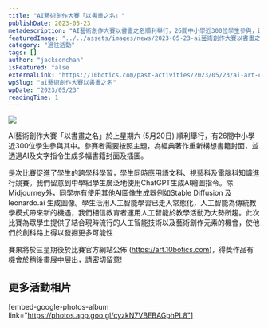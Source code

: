 ```yaml
---
title: "AI藝術創作大賽「以書畫之名」"
publishDate: 2023-05-23
metadescription: "AI藝術創作大賽以書畫之名順利舉行，26間中小學近300位學生參與，運用AI技術為經典著作重新構想書籍封面，促進跨學科學習，展現人工智能與藝術創作的融合。"
featuredImage: "../../assets/images/news/2023-05-23-ai藝術創作大賽以書畫之名/image1.png"
category: "過往活動"
tags: []
author: "jacksonchan"
isFeatured: false
externalLink: "https://10botics.com/past-activities/2023/05/23/ai-art-competition/"
wpSlug: "ai藝術創作大賽以書畫之名"
wpDate: "2023/05/23"
readingTime: 1
---
```


![](https://staging.10botics.com/wp-content/uploads/2023/08/348814977_282301107557308_1421431780741203963_n-2-1024x768.jpg)

AI藝術創作大賽「以書畫之名」於上星期六 (5月20日) 順利舉行，有26間中小學近300位學生參與其中。參賽者需要按照主題，為經典著作重新構想書籍封面，並透過AI及文字指令生成多幅書籍封面及插圖。

是次比賽促進了學生的跨學科學習，學生同時應用語文科、視藝科及電腦科知識進行競賽。我們留意到中學組學生廣泛地使用ChatGPT生成AI繪圖指令。除Midjourney外，同學亦有使用其他AI圖像生成器例如Stable Diffusion 及 leonardo.ai 生成圖像。學生活用人工智能學習已走入常態化，人工智能為傳統教學模式帶來新的機遇，我們相信教育者運用人工智能於教學活動乃大勢所趨。此次比賽為眾學生提供了結合現時流行的人工智能技術以及藝術創作元素的機會，使他們於創科路上得以發掘更多可能性

賽果將於三星期後於比賽官方網站公佈 (https://art.10botics.com)，得獎作品有機會於稍後畫展中展出，請密切留意!

## 更多活動相片

[embed-google-photos-album link="https://photos.app.goo.gl/cyzkN7VBEBAGphPL8"]